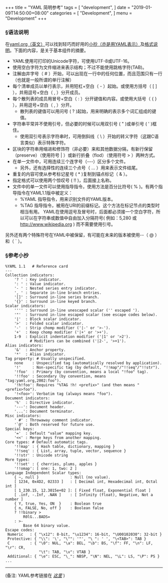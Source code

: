 
+++
title = "YAML 简明参考"
tags = [
    "development",
]
date = "2019-01-09T14:50:00+08:00"
categories = [
    "Development",
]
menu = "Development"
+++

### &sect;语法说明

在[yaml.org（英文）](https://yaml.org)可以找到轻巧而好用的[小抄（亦是用YAML表示）](https://yaml.org/refcard.html)及[格式说明](https://yaml.org/spec/)。下面的内容，是关于基本组件的摘要。

* YAML使用可打印的Unicode字符，可使用UTF-8或UTF-16。
* 使用空白字符为文件缩进来表示结构；不过不能使用跳格字符(TAB)。
* 注解由井字号（ # ）开始，可以出现在一行中的任何位置，而且范围只有一行（也就是一般所谓的单行注解）
* 每个清单成员以单行表示，并用短杠+空白（ -   ）起始。或使用方括号（ [ ] ），并用逗号+空白（ ,   ）分开成员。
* 每个散列表的成员用冒号+空白（ :   ）分开键值和内容。或使用大括号（ {   } ），并用逗号+空白（ ,   ）分开。
    * 散列表的键值可以用问号 ( ? )起始，用来明确的表示多个词汇组成的键值。
* 字符串平常并不使用引号，但必要的时候可以用双引号 ( " )或单引号 ( ' )框住。
    * 使用双引号表示字符串时，可用倒斜线（ \ ）开始的转义字符（这跟C语言类似）表示特殊字符。
* 区块的字符串用缩进和修饰符（非必要）来和其他数据分隔，有新行保留（preserve）（使用符号 | ）或新行折叠（flod）（使用符号 > ）两种方式。
* 在单一文件中，可用连续三个连字号（---）区分多个文件。
    * 另外，还有选择性的连续三个点号（ ... ）用来表示文件结尾。
* 重复的内容可使从参考标记星号 ( * )复制到锚点标记（ & ）。
* 指定格式可以使用两个惊叹号 ( !! )，后面接上名称。
* 文件中的单一文件可以使用指导指令，使用方法是百分比符号( % )。有两个指导指令在YAML1.1版中被定义：
    * %YAML 指导指令，用来识别文件的YAML版本。
    * %TAG 指导指令，被用在URI的前缀标记。这个方法在标记节点的类型时相当有用。
YAML在使用逗号及冒号时，后面都必须接一个空白字符，所以可以在字符串或数值中自由加入分隔符号( 例如：5,280 或 http://www.wikipedia.org ) 而不需要使用引号。

另外还有两个特殊符号在YAML中被保留，有可能在未来的版本被使用--（ @ ）和（ ` ）。

<!--more-->

### &sect;参考小抄
```
%YAML 1.1   # Reference card
---
Collection indicators:
    '? ' : Key indicator.
    ': ' : Value indicator.
    '- ' : Nested series entry indicator.
    ', ' : Separate in-line branch entries.
    '[]' : Surround in-line series branch.
    '{}' : Surround in-line keyed branch.
Scalar indicators:
    '''' : Surround in-line unescaped scalar ('' escaped ').
    '"'  : Surround in-line escaped scalar (see escape codes below).
    '|'  : Block scalar indicator.
    '>'  : Folded scalar indicator.
    '-'  : Strip chomp modifier ('|-' or '>-').
    '+'  : Keep chomp modifier ('|+' or '>+').
    1-9  : Explicit indentation modifier ('|1' or '>2').
           # Modifiers can be combined ('|2-', '>+1').
Alias indicators:
    '&'  : Anchor property.
    '*'  : Alias indicator.
Tag property: # Usually unspecified.
    none    : Unspecified tag (automatically resolved by application).
    '!'     : Non-specific tag (by default, "!!map"/"!!seq"/"!!str").
    '!foo'  : Primary (by convention, means a local "!foo" tag).
    '!!foo' : Secondary (by convention, means "tag:yaml.org,2002:foo").
    '!h!foo': Requires "%TAG !h! <prefix>" (and then means "<prefix>foo").
    '!<foo>': Verbatim tag (always means "foo").
Document indicators:
    '%'  : Directive indicator.
    '---': Document header.
    '...': Document terminator.
Misc indicators:
    ' #' : Throwaway comment indicator.
    '`@' : Both reserved for future use.
Special keys:
    '='  : Default "value" mapping key.
    '<<' : Merge keys from another mapping.
Core types: # Default automatic tags.
    '!!map' : { Hash table, dictionary, mapping }
    '!!seq' : { List, array, tuple, vector, sequence }
    '!!str' : Unicode string
More types:
    '!!set' : { cherries, plums, apples }
    '!!omap': [ one: 1, two: 2 ]
Language Independent Scalar types:
    { ~, null }              : Null (no value).
    [ 1234, 0x4D2, 02333 ]   : [ Decimal int, Hexadecimal int, Octal int ]
    [ 1_230.15, 12.3015e+02 ]: [ Fixed float, Exponential float ]
    [ .inf, -.Inf, .NAN ]    : [ Infinity (float), Negative, Not a number ]
    { Y, true, Yes, ON  }    : Boolean true
    { n, FALSE, No, off }    : Boolean false
    ? !!binary >
        R0lG...BADS=
    : >-
        Base 64 binary value.
Escape codes:
 Numeric   : { "\x12": 8-bit, "\u1234": 16-bit, "\U00102030": 32-bit }
 Protective: { "\\": '\', "\"": '"', "\ ": ' ', "\<TAB>": TAB }
 C         : { "\0": NUL, "\a": BEL, "\b": BS, "\f": FF, "\n": LF, "\r": CR,
               "\t": TAB, "\v": VTAB }
 Additional: { "\e": ESC, "\_": NBSP, "\N": NEL, "\L": LS, "\P": PS }
...
```

------------------

(备注: YAML参考链接在 [*这里*](https://yaml.org/refcard.html 'YAML Reference card') )

<!--more-->